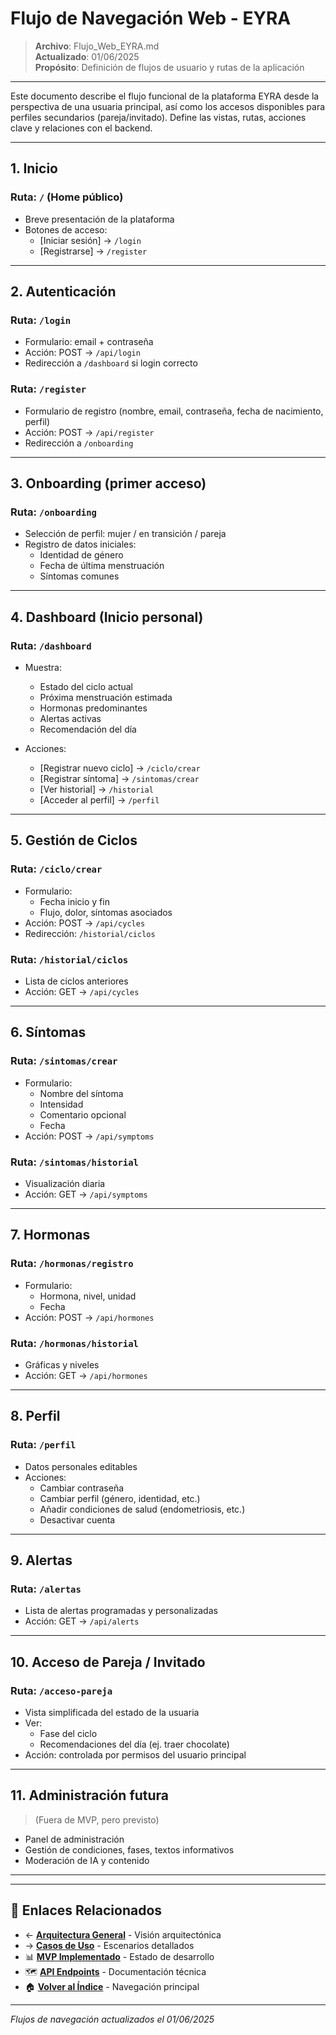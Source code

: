 # Flujo de Navegación Web - EYRA

> **Archivo**: Flujo_Web_EYRA.md  
> **Actualizado**: 01/06/2025  
> **Propósito**: Definición de flujos de usuario y rutas de la aplicación  

---

Este documento describe el flujo funcional de la plataforma EYRA desde la perspectiva de una usuaria principal, así como los accesos disponibles para perfiles secundarios (pareja/invitado). Define las vistas, rutas, acciones clave y relaciones con el backend.

---

## 1. Inicio

### Ruta: `/` (Home público)
- Breve presentación de la plataforma
- Botones de acceso:
  - [Iniciar sesión] → `/login`
  - [Registrarse] → `/register`

---

## 2. Autenticación

### Ruta: `/login`
- Formulario: email + contraseña
- Acción: POST → `/api/login`
- Redirección a `/dashboard` si login correcto

### Ruta: `/register`
- Formulario de registro (nombre, email, contraseña, fecha de nacimiento, perfil)
- Acción: POST → `/api/register`
- Redirección a `/onboarding`

---

## 3. Onboarding (primer acceso)

### Ruta: `/onboarding`
- Selección de perfil: mujer / en transición / pareja
- Registro de datos iniciales:
  - Identidad de género
  - Fecha de última menstruación
  - Síntomas comunes

---

## 4. Dashboard (Inicio personal)

### Ruta: `/dashboard`
- Muestra:
  - Estado del ciclo actual
  - Próxima menstruación estimada
  - Hormonas predominantes
  - Alertas activas
  - Recomendación del día

- Acciones:
  - [Registrar nuevo ciclo] → `/ciclo/crear`
  - [Registrar síntoma] → `/sintomas/crear`
  - [Ver historial] → `/historial`
  - [Acceder al perfil] → `/perfil`

---

## 5. Gestión de Ciclos

### Ruta: `/ciclo/crear`
- Formulario:
  - Fecha inicio y fin
  - Flujo, dolor, síntomas asociados
- Acción: POST → `/api/cycles`
- Redirección: `/historial/ciclos`

### Ruta: `/historial/ciclos`
- Lista de ciclos anteriores
- Acción: GET → `/api/cycles`

---

## 6. Síntomas

### Ruta: `/sintomas/crear`
- Formulario:
  - Nombre del síntoma
  - Intensidad
  - Comentario opcional
  - Fecha
- Acción: POST → `/api/symptoms`

### Ruta: `/sintomas/historial`
- Visualización diaria
- Acción: GET → `/api/symptoms`

---

## 7. Hormonas

### Ruta: `/hormonas/registro`
- Formulario:
  - Hormona, nivel, unidad
  - Fecha
- Acción: POST → `/api/hormones`

### Ruta: `/hormonas/historial`
- Gráficas y niveles
- Acción: GET → `/api/hormones`

---

## 8. Perfil

### Ruta: `/perfil`
- Datos personales editables
- Acciones:
  - Cambiar contraseña
  - Cambiar perfil (género, identidad, etc.)
  - Añadir condiciones de salud (endometriosis, etc.)
  - Desactivar cuenta

---

## 9. Alertas

### Ruta: `/alertas`
- Lista de alertas programadas y personalizadas
- Acción: GET → `/api/alerts`

---

## 10. Acceso de Pareja / Invitado

### Ruta: `/acceso-pareja`
- Vista simplificada del estado de la usuaria
- Ver:
  - Fase del ciclo
  - Recomendaciones del día (ej. traer chocolate)
- Acción: controlada por permisos del usuario principal

---

## 11. Administración futura

> (Fuera de MVP, pero previsto)

- Panel de administración
- Gestión de condiciones, fases, textos informativos
- Moderación de IA y contenido

---

---

## 🔗 Enlaces Relacionados

- ← **[Arquitectura General](../Arquitectura/Arquitectura_General.md)** - Visión arquitectónica
- → **[Casos de Uso](./Casos_Uso.md)** - Escenarios detallados
- 📊 **[MVP Implementado](../../01_Introducción/MVP.md)** - Estado de desarrollo
- 🗺️ **[API Endpoints](../API/Endpoints.md)** - Documentación técnica
- 🏠 **[Volver al Índice](../../00_Indice/README.md)** - Navegación principal

---

*Flujos de navegación actualizados el 01/06/2025*

<!-- ! 01/06/2025 - Actualización del flujo de navegación con estado actual de implementación -->

